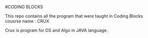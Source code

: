 #CODING BLOCKS 

This repo contains all the program that were taught in Coding Blocks
cousrse name : CRUX

Crux is program for DS and Algo in JAVA language.